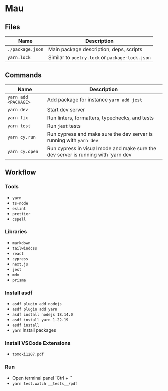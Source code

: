 # Mau

## Files

| Name             | Description                                     |
| ---------------- | ----------------------------------------------- |
| `./package.json` | Main package description, deps, scripts         |
| `yarn.lock`      | Similar to `poetry.lock` or `package-lock.json` |

## Commands

| Name                 | Description                                                                       |
| -------------------- | --------------------------------------------------------------------------------- |
| `yarn add <PACKAGE>` | Add package for instance `yarn add jest`                                          |
| `yarn dev`           | Start dev server                                                                  |
| `yarn fix`           | Run linters, formatters, typechecks, and tests                                    |
| `yarn test`          | Run `jest` tests                                                                  |
| `yarn cy.run`        | Run cypress and make sure the dev server is running with `yarn dev`               |
| `yarn cy.open`       | Run cypress in visual mode and make sure the dev server is running with `yarn dev |

## Workflow

### Tools

- `yarn`
- `ts-node`
- `eslint`
- `prettier`
- `cspell`

### Libraries

- `markdown`
- `tailwindcss`
- `react`
- `cypress`
- `next.js`
- `jest`
- `mdx`
- `prisma`

### Install asdf

- `asdf plugin add nodejs`
- `asdf plugin add yarn`
- `asdf install nodejs 18.14.0`
- `asdf install yarn 1.22.19`
- `asdf install`
- `yarn` Install packages

### Install VSCode Extensions

- `tomoki1207.pdf`

### Run

- Open terminal panel `Ctrl + \``
- `yarn test.watch __tests__/pdf`
